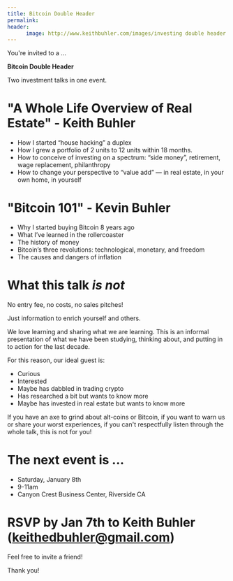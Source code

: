```yaml
---
title: Bitcoin Double Header
permalink: 
header:
      image: http://www.keithbuhler.com/images/investing double header.jpg
--- 
```



You're invited to a ...

**Bitcoin Double Header**

Two investment talks in one event. 

# "A Whole Life Overview of Real Estate" - Keith Buhler
- How I started “house hacking” a duplex
- How I grew a portfolio of 2 units to 12 units within 18 months.
- How to conceive of investing on a spectrum: “side money”, retirement, wage replacement, philanthropy
- How to change your perspective to “value add” — in real estate, in your own home, in yourself

# "Bitcoin 101" - Kevin Buhler

- Why I started buying Bitcoin 8 years ago
- What I’ve learned in the rollercoaster
- The history of money
- Bitcoin’s three revolutions: technological, monetary, and freedom
- The causes and dangers of inflation

# What this talk *is not*

No entry fee, no costs, no sales pitches! 

Just information to enrich yourself and others. 

We love learning and sharing what we are learning. This is an informal presentation of what we have been studying, thinking about, and putting in to action for the last decade. 

For this reason, our ideal guest is: 
- Curious
- Interested
- Maybe has dabbled in trading crypto
- Has researched a bit but wants to know more
- Maybe has invested in real estate but wants to know more

If you have an axe to grind about alt-coins or Bitcoin, if you want to warn us or share your worst experiences, if you can't respectfully listen through the whole talk, this is not for you! 

# The next event is ...
* Saturday, January 8th
* 9-11am
* Canyon Crest Business Center, Riverside CA

# RSVP by Jan 7th to Keith Buhler (keithedbuhler@gmail.com)
Feel free to invite a friend!

Thank you! 
